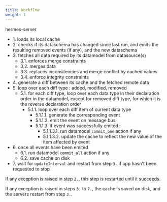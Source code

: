 ```yaml
---
title: Workflow
weight: 1
---
```


hermes-server

- 1\. loads its local cache
- 2\. checks if its dataschema has changed since last run, and emits the resulting removed events (if any), and the new dataschema
- 3\. fetches all data required by its datamodel from datasource(s)
  - 3.1. enforces merge constraints
  - 3.2. merges data
  - 3.3. replaces inconsitencies and merge conflict by cached values
  - 3.4. enforce integrity constraints
- 4\. generate a diff between its cache and the fetched remote data
- 5\. loop over each diff type : added, modified, removed
  - 5.1. for each diff type, loop over each data type in their declaration order in the datamodel, except for removed diff type, for which it is the reverse declaration order
    - 5.1.1. loop over each diff item of current data type
      - 5.1.1.1. generate the corresponding event
      - 5.1.1.2. emit the event on message bus
      - 5.1.1.3. if event was successfully emited :
        - 5.1.1.3.1. run datamodel `commit_one` action if any
        - 5.1.1.3.2. update the cache to reflect the new value of the item affected by event
- 6\. once all events have been emited
  - 6.1. run datamodel `commit_all` action if any
  - 6.2. save cache on disk
- 7\. wait for `updateInterval` and restart from step `3.` if app hasn't been requested to stop

If any exception is raised in step `2.`, this step is restarted until it succeeds.

If any exception is raised in steps `3.` to `7.`, the cache is saved on disk, and the servers restart from step `3.`.
